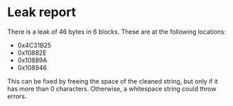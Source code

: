 # Leak report

There is a leak of 46 bytes in 6 blocks.
These are at the following locations:
- 0x4C31B25
- 0x10882E
- 0x10889A
- 0x108946

This can be fixed by freeing the space of the cleaned string, but only if it has more than 0 characters.
Otherwise, a whitespace string could throw errors. 
